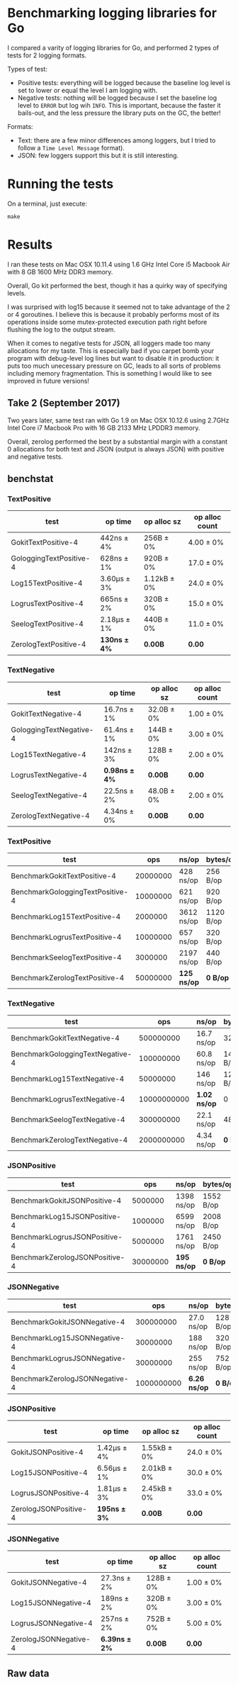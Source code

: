 # Benchmarking logging libraries for Go

I compared a varity of logging libraries for Go, and performed 2 types of tests
for 2 logging formats.

Types of test:

- Positive tests: everything will be logged because the baseline log level is
  set to lower or equal the level I am logging with.
- Negative tests: nothing will be logged because I set the baseline log level
  to ```ERROR``` but log wih ```INFO```. This is important, because the faster
  it bails-out, and the less pressure the library puts on the GC, the better!

Formats:

- Text: there are a few minor differences among loggers, but I tried to follow
  a ```Time Level Message``` format).
- JSON: few loggers support this but it is still interesting.

# Running the tests

On a terminal, just execute:

```shell
make
```

# Results

I ran these tests on Mac OSX 10.11.4 using 1.6 GHz Intel Core i5 Macbook Air
with 8 GB 1600 MHz DDR3 memory.

Overall, Go kit performed the best, though it has a quirky way of specifying
levels.

I was surprised with log15 because it seemed not to take advantage of the 2 or 4
goroutines. I believe this is because it probably performs most of its
operations inside some mutex-protected execution path right before flushing the
log to the output stream.

When it comes to negative tests for JSON, all loggers made too many allocations
for my taste. This is especially bad if you carpet bomb your program with
debug-level log lines but want to disable it in production: it puts too much
unecessary pressure on GC, leads to all sorts of problems including memory
fragmentation. This is something I would like to see improved in future
versions!

## Take 2 (September 2017)

Two years later, same test ran with Go 1.9 on Mac OSX 10.12.6 using 2.7GHz
Intel Core i7 Macbook Pro with 16 GB 2133 MHz LPDDR3 memory.

Overall, zerolog performed the best by a substantial margin with a constant
0 allocations for both text and JSON (output is always JSON) with positive and
negative tests.

## benchstat

### TextPositive

| test                    | op time        | op alloc sz  | op alloc count |
|-------------------------|----------------|--------------|----------------|
| GokitTextPositive-4     |   442ns ± 4%   |    256B ± 0% |      4.00 ± 0% |
| GologgingTextPositive-4 |   628ns ± 1%   |    920B ± 0% |      17.0 ± 0% |
| Log15TextPositive-4     |  3.60µs ± 3%   |  1.12kB ± 0% |      24.0 ± 0% |
| LogrusTextPositive-4    |   665ns ± 2%   |    320B ± 0% |      15.0 ± 0% |
| SeelogTextPositive-4    |  2.18µs ± 1%   |    440B ± 0% |      11.0 ± 0% |
| ZerologTextPositive-4   | **130ns ± 4%** | **0.00B**    |    **0.00**    |

### TextNegative

| test                    | op time         | op alloc sz | op alloc count |
|-------------------------|-----------------|-------------|----------------|
| GokitTextNegative-4     |   16.7ns ± 1%   |  32.0B ± 0% |      1.00 ± 0% |
| GologgingTextNegative-4 |   61.4ns ± 1%   |   144B ± 0% |      3.00 ± 0% |
| Log15TextNegative-4     |    142ns ± 3%   |   128B ± 0% |      2.00 ± 0% |
| LogrusTextNegative-4    | **0.98ns ± 4%** |**0.00B**    |    **0.00**    |
| SeelogTextNegative-4    |   22.5ns ± 2%   |  48.0B ± 0% |      2.00 ± 0% |
| ZerologTextNegative-4   |   4.34ns ± 0%   |**0.00B**    |    **0.00**    |


### TextPositive

| test                             | ops      | ns/op         | bytes/op    | allocs/op       |
|----------------------------------|----------|---------------|-------------|-----------------|
| BenchmarkGokitTextPositive-4     | 20000000 |   428 ns/op   |  256 B/op   |   4 allocs/op   |
| BenchmarkGologgingTextPositive-4 | 10000000 |   621 ns/op   |  920 B/op   |  15 allocs/op   |
| BenchmarkLog15TextPositive-4     |  2000000 |  3612 ns/op   | 1120 B/op   |  24 allocs/op   |
| BenchmarkLogrusTextPositive-4    | 10000000 |   657 ns/op   |  320 B/op   |  10 allocs/op   |
| BenchmarkSeelogTextPositive-4    |  3000000 |  2197 ns/op   |  440 B/op   |  11 allocs/op   |
| BenchmarkZerologTextPositive-4   | 50000000 | **125 ns/op** |  **0 B/op** | **0 allocs/op** |

### TextNegative

| test                             | ops         | ns/op          | bytes/op    | allocs/op       |
|----------------------------------|-------------|----------------|-------------|-----------------|
| BenchmarkGokitTextNegative-4     |   500000000 |   16.7 ns/op   |   32 B/op   |   1 allocs/op   |
| BenchmarkGologgingTextNegative-4 |   100000000 |   60.8 ns/op   |  144 B/op   |   2 allocs/op   |
| BenchmarkLog15TextNegative-4     |    50000000 |    146 ns/op   |  128 B/op   |   1 allocs/op   |
| BenchmarkLogrusTextNegative-4    | 10000000000 | **1.02 ns/op** |    0 B/op   |   0 allocs/op   |
| BenchmarkSeelogTextNegative-4    |   300000000 |   22.1 ns/op   |   48 B/op   |   2 allocs/op   |
| BenchmarkZerologTextNegative-4   |  2000000000 |   4.34 ns/op   |  **0 B/op** | **0 allocs/op** |





### JSONPositive

| test                           | ops      | ns/op         | bytes/op    | allocs/op       |
|--------------------------------|----------|---------------|-------------|-----------------|
| BenchmarkGokitJSONPositive-4   |  5000000 |  1398 ns/op   | 1552 B/op   |  24 allocs/op   |
| BenchmarkLog15JSONPositive-4   |  1000000 |  6599 ns/op   | 2008 B/op   |  30 allocs/op   |
| BenchmarkLogrusJSONPositive-4  |  5000000 |  1761 ns/op   | 2450 B/op   |  33 allocs/op   |
| BenchmarkZerologJSONPositive-4 | 30000000 | **195 ns/op** |  **0 B/op** | **0 allocs/op** |

### JSONNegative

| test                           | ops        | ns/op          | bytes/op   | allocs/op       |
|--------------------------------|------------|----------------|------------|-----------------|
| BenchmarkGokitJSONNegative-4   |  300000000 |   27.0 ns/op   | 128 B/op   |   1 allocs/op   |
| BenchmarkLog15JSONNegative-4   |   30000000 |    188 ns/op   | 320 B/op   |   3 allocs/op   |
| BenchmarkLogrusJSONNegative-4  |   30000000 |    255 ns/op   | 752 B/op   |   5 allocs/op   |
| BenchmarkZerologJSONNegative-4 | 1000000000 | **6.26 ns/op** | **0 B/op** | **0 allocs/op** |


### JSONPositive

| test                    | op time        | op alloc sz | op alloc count |
|-------------------------|----------------|-------------|----------------|
| GokitJSONPositive-4     |  1.42µs ± 4%   | 1.55kB ± 0% |      24.0 ± 0% |
| Log15JSONPositive-4     |  6.56µs ± 1%   | 2.01kB ± 0% |      30.0 ± 0% |
| LogrusJSONPositive-4    |  1.81µs ± 3%   | 2.45kB ± 0% |      33.0 ± 0% |
| ZerologJSONPositive-4   | **195ns ± 3%** |**0.00B**    |    **0.00**    |

### JSONNegative

| test                    | op time         | op alloc sz | op alloc count |
|-------------------------|-----------------|-------------|----------------|
| GokitJSONNegative-4     |   27.3ns ± 2%   |   128B ± 0% |      1.00 ± 0% |
| Log15JSONNegative-4     |    189ns ± 2%   |   320B ± 0% |      3.00 ± 0% |
| LogrusJSONNegative-4    |    257ns ± 2%   |   752B ± 0% |      5.00 ± 0% |
| ZerologJSONNegative-4   | **6.39ns ± 2%** |**0.00B**    |    **0.00**    |

## Raw data


